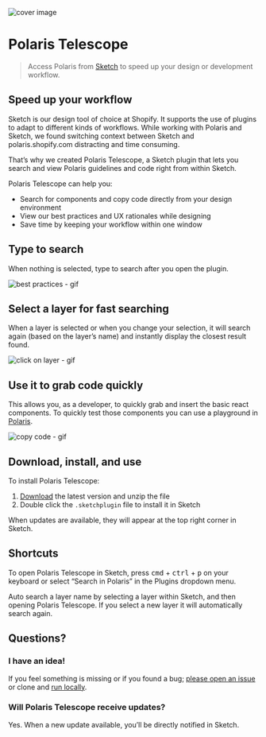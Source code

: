 ![cover image](https://user-images.githubusercontent.com/8864990/34141733-30476ca2-e451-11e7-92ab-a779e31d6a34.png)

# Polaris Telescope

> Access Polaris from [Sketch](https://sketchapp.com/) to speed up your design or development workflow.

## Speed up your workflow

Sketch is our design tool of choice at Shopify. It supports the use of plugins to adapt to different kinds of workflows. While working with Polaris and Sketch, we found switching context between Sketch and polaris.shopify.com distracting and time consuming.

That’s why we created Polaris Telescope, a Sketch plugin that lets you search and view Polaris guidelines and code right from within Sketch.

Polaris Telescope can help you:

- Search for components and copy code directly from your design environment
- View our best practices and UX rationales while designing
- Save time by keeping your workflow within one window

## Type to search

When nothing is selected, type to search after you open the plugin.

![best practices - gif](https://user-images.githubusercontent.com/8864990/34141739-35e76d88-e451-11e7-8c58-dba554301e12.gif)

## Select a layer for fast searching

When a layer is selected or when you change your selection, it will search again (based on the layer’s name) and instantly display the closest result found.

![click on layer - gif](https://user-images.githubusercontent.com/8864990/34141748-46ab25a6-e451-11e7-850c-e33e1a051d87.gif)

## Use it to grab code quickly

This allows you, as a developer, to quickly grab and insert the basic react components. To quickly test those components you can use a playground in [Polaris](https://github.com/shopify/polaris).

![copy code - gif](https://user-images.githubusercontent.com/8864990/34141743-3c702c6c-e451-11e7-817a-6adb8661b50f.gif)

## Download, install, and use

To install Polaris Telescope:

1. [Download](https://github.com/Shopify/polaris-telescope/releases/latest/) the latest version and unzip the file
2. Double click the `.sketchplugin` file to install it in Sketch

When updates are available, they will appear at the top right corner in Sketch.

## Shortcuts

To open Polaris Telescope in Sketch, press <kbd>cmd</kbd> + <kbd>ctrl</kbd> + <kbd>p</kbd> on your keyboard or select “Search in Polaris” in the Plugins dropdown menu.

Auto search a layer name by selecting a layer within Sketch, and then opening Polaris Telescope. If you select a new layer it will automatically search again.

## Questions?

### I have an idea!

If you feel something is missing or if you found a bug; [please open an issue](https://github.com/Shopify/polaris-telescope/issues/new) or clone and [run locally](https://github.com/Shopify/polaris-telescope/blob/master/CONTRIBUTING.md#how-to-run-locally).

### Will Polaris Telescope receive updates?

Yes. When a new update available, you’ll be directly notified in Sketch.
